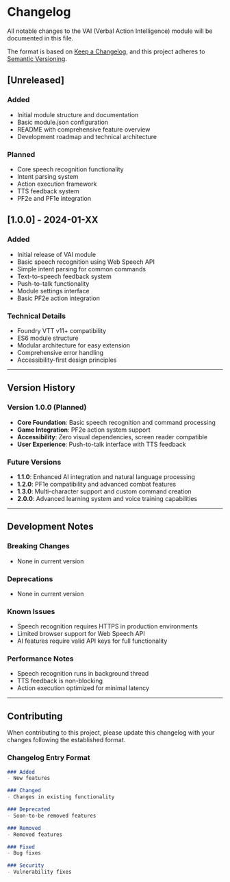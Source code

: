 # Changelog

All notable changes to the VAI (Verbal Action Intelligence) module will be documented in this file.

The format is based on [Keep a Changelog](https://keepachangelog.com/en/1.0.0/),
and this project adheres to [Semantic Versioning](https://semver.org/spec/v2.0.0.html).

## [Unreleased]

### Added
- Initial module structure and documentation
- Basic module.json configuration
- README with comprehensive feature overview
- Development roadmap and technical architecture

### Planned
- Core speech recognition functionality
- Intent parsing system
- Action execution framework
- TTS feedback system
- PF2e and PF1e integration

## [1.0.0] - 2024-01-XX

### Added
- Initial release of VAI module
- Basic speech recognition using Web Speech API
- Simple intent parsing for common commands
- Text-to-speech feedback system
- Push-to-talk functionality
- Module settings interface
- Basic PF2e action integration

### Technical Details
- Foundry VTT v11+ compatibility
- ES6 module structure
- Modular architecture for easy extension
- Comprehensive error handling
- Accessibility-first design principles

---

## Version History

### Version 1.0.0 (Planned)
- **Core Foundation**: Basic speech recognition and command processing
- **Game Integration**: PF2e action system support
- **Accessibility**: Zero visual dependencies, screen reader compatible
- **User Experience**: Push-to-talk interface with TTS feedback

### Future Versions
- **1.1.0**: Enhanced AI integration and natural language processing
- **1.2.0**: PF1e compatibility and advanced combat features
- **1.3.0**: Multi-character support and custom command creation
- **2.0.0**: Advanced learning system and voice training capabilities

---

## Development Notes

### Breaking Changes
- None in current version

### Deprecations
- None in current version

### Known Issues
- Speech recognition requires HTTPS in production environments
- Limited browser support for Web Speech API
- AI features require valid API keys for full functionality

### Performance Notes
- Speech recognition runs in background thread
- TTS feedback is non-blocking
- Action execution optimized for minimal latency

---

## Contributing

When contributing to this project, please update this changelog with your changes following the established format.

### Changelog Entry Format
```markdown
### Added
- New features

### Changed
- Changes in existing functionality

### Deprecated
- Soon-to-be removed features

### Removed
- Removed features

### Fixed
- Bug fixes

### Security
- Vulnerability fixes
``` 